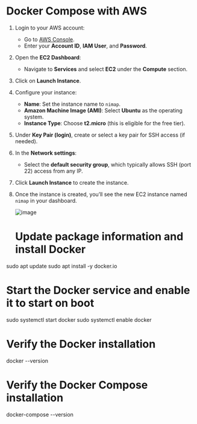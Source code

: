 # Docker Compose with AWS

1. Login to your AWS account:
   - Go to [AWS Console](https://aws.amazon.com/console/).
   - Enter your **Account ID**, **IAM User**, and **Password**.

2. Open the **EC2 Dashboard**:
   - Navigate to **Services** and select **EC2** under the **Compute** section.

3. Click on **Launch Instance**.

4. Configure your instance:
   - **Name**: Set the instance name to `nimap`.
   - **Amazon Machine Image (AMI)**: Select **Ubuntu** as the operating system.
   - **Instance Type**: Choose **t2.micro** (this is eligible for the free tier).
   
5. Under **Key Pair (login)**, create or select a key pair for SSH access (if needed).

6. In the **Network settings**:
   - Select the **default security group**, which typically allows SSH (port 22) access from any IP.

7. Click **Launch Instance** to create the instance.

8. Once the instance is created, you’ll see the new EC2 instance named `nimap` in your dashboard.

   ![image](https://github.com/user-attachments/assets/5a33441a-4fcd-451a-bce9-980c896c499f)

   # Update package information and install Docker
sudo apt update
sudo apt install -y docker.io

# Start the Docker service and enable it to start on boot
sudo systemctl start docker
sudo systemctl enable docker

# Verify the Docker installation
docker --version



# Verify the Docker Compose installation
docker-compose --version

